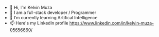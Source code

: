 - 👋 Hi, I’m Kelvin Muza
- 👀 I am a full-stack developer / Programmer
- 🌱 I’m currently learning Artifical Intelligence
- 📫 Here's my LinkedIn profile https://www.linkedin.com/in/kelvin-muza-05656660/

<!---
k1muza/k1muza is a ✨ special ✨ repository because its `README.md` (this file) appears on your GitHub profile.
You can click the Preview link to take a look at your changes.
--->
